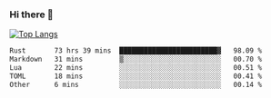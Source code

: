 ### Hi there 👋

<!--
**3Xpl0it3r/3Xpl0it3r** is a ✨ _special_ ✨ repository because its `README.md` (this file) appears on your GitHub profile.

Here are some ideas to get you started:

- 🔭 I’m currently working on ...
- 🌱 I’m currently learning ...
- 👯 I’m looking to collaborate on ...
- 🤔 I’m looking for help with ...
- 💬 Ask me about ...
- 📫 How to reach me: ...
- 😄 Pronouns: ...
- ⚡ Fun fact: ...
-->


[![Top Langs](https://github-readme-stats.vercel.app/api/top-langs/?username=3Xpl0it3r&layout=compact)](https://github.com/3Xpl0it3r/3Xpl0it3r)

<!--START_SECTION:waka-->

```txt
Rust       73 hrs 39 mins  ████████████████████████▓   98.09 %
Markdown   31 mins         ▒░░░░░░░░░░░░░░░░░░░░░░░░   00.70 %
Lua        22 mins         ░░░░░░░░░░░░░░░░░░░░░░░░░   00.51 %
TOML       18 mins         ░░░░░░░░░░░░░░░░░░░░░░░░░   00.41 %
Other      6 mins          ░░░░░░░░░░░░░░░░░░░░░░░░░   00.14 %
```

<!--END_SECTION:waka-->
